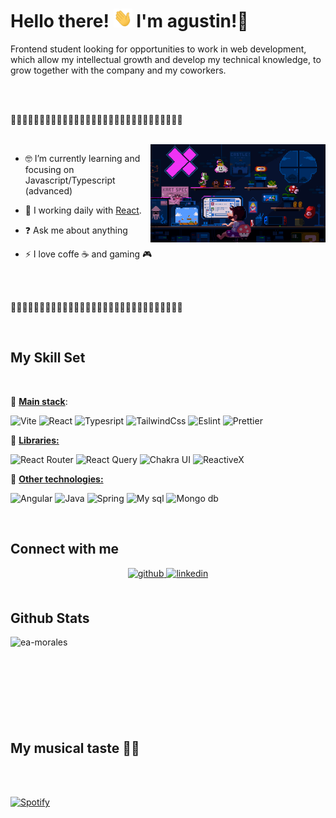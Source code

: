 # Hello there! <img src="./assets/wave.gif" width="30px" height="30px" />  I'm agustin!💜

Frontend student looking for opportunities to work in web development, which allow my intellectual growth and develop my technical knowledge, to grow together with the company and my coworkers. 

<br>
<br>

💜💜💜💜💜💜💜💜💜💜💜💜💜💜💜💜💜💜💜💜💜💜💜💜💜💜💜💜💜💜

<br>

<img align="right" alt="GIF" src="./assets/mario.gif" width="280px" />

- 🤓 I’m currently learning and focusing on Javascript/Typescript (advanced)

-  🌱 I working daily with [React](https://reactjs.org).


- ❓ Ask me about anything  


- ⚡ I love coffe ☕ and gaming 🎮

<br>
<br>

💜💜💜💜💜💜💜💜💜💜💜💜💜💜💜💜💜💜💜💜💜💜💜💜💜💜💜💜💜💜

<br>

## My Skill Set

<br>

💜 **<u>Main stack</u>**:

  ![Vite](https://img.shields.io/static/v1?label=tool&labelColor=353940&message=Vite&color=886ce4&logo=Vite&logoColor=61dafb) ![React](https://img.shields.io/static/v1?label=framework&labelColor=353940&message=React&color=886ce4&logo=React&logoColor=61dafb) ![Typesript](https://img.shields.io/static/v1?label=Language&labelColor=353940&message=Typescript&color=886ce4&logo=TypeScript&logoColor=61dafb) ![TailwindCss](https://img.shields.io/static/v1?label=library&labelColor=353940&message=Tailwind%20Css&color=886ce4&logo=TailwindCSS&logoColor=61dafb) ![Eslint](https://img.shields.io/static/v1?label=tool&labelColor=353940&message=Eslint&color=886ce4&logo=Eslint&logoColor=61dafb) ![Prettier](https://img.shields.io/static/v1?label=tool&labelColor=353940&message=Prettier&color=886ce4&logo=Prettier&logoColor=61dafb)

💜  **<u>Libraries:</u>**

  ![React Router](https://img.shields.io/static/v1?label=library&labelColor=353940&message=React%20Router&color=886ce4&logo=ReactRouter&logoColor=61dafb) ![React Query](https://img.shields.io/static/v1?label=library&labelColor=353940&message=React%20Query&color=886ce4&logo=ReactQuery&logoColor=61dafb) ![Chakra UI](https://img.shields.io/static/v1?label=library&labelColor=353940&message=Chakra%20UI&color=886ce4&logo=Chakraui&logoColor=61dafb) ![ReactiveX](https://img.shields.io/static/v1?label=library&labelColor=353940&message=ReactiveX&color=886ce4&logo=ReactiveX&logoColor=61dafb)

💜  **<u>Other technologies:</u>**

![Angular](https://img.shields.io/static/v1?label=framework&labelColor=282c34&message=Angular&color=886ce4&logo=Angular&logoColor=61dafb) ![Java](https://img.shields.io/static/v1?label=language&labelColor=282c34&message=Java&color=886ce4&logoColor=61dafb) ![Spring](https://img.shields.io/static/v1?label=framework&labelColor=282c34&message=Spring&color=886ce4&logo=Spring&logoColor=61dafb) ![My sql](https://img.shields.io/static/v1?label=database&labelColor=282c34&message=Mysql&color=886ce4&logo=Mysql&logoColor=61dafb) ![Mongo db](https://img.shields.io/static/v1?label=database&labelColor=282c34&message=Mongo%20db&color=886ce4&logo=Mongodb&logoColor=61dafb)

<br/>

## Connect with me  
<div align="center">
<a href="https://github.com/EA-Morales" target="_blank">
<img src=https://img.shields.io/badge/github-%2324292e.svg?&style=for-the-badge&logo=github&logoColor=white alt=github style="margin-bottom: 5px;" />
</a>
<a href="https://linkedin.com/in/eduardo-agustin-morales" target="_blank">
<img src=https://img.shields.io/badge/linkedin-%231E77B5.svg?&style=for-the-badge&logo=linkedin&logoColor=white alt=linkedin style="margin-bottom: 5px;" />
</a>  
</div> 

<br/>

## Github Stats

<p><img align="left" src="https://github-readme-stats.vercel.app/api/top-langs?username=ea-morales&show_icons=true&locale=en&layout=compact&theme=dracula&hide_border=true" alt="ea-morales" /></p>

<br>
<br>
<br>
<br>
<br>
<br>
<br>
<br>

## My musical taste 🕺🏻


<br>
<br>


[![Spotify](https://spotify-profile-ashy.vercel.app/api/spotify)](https://open.spotify.com/user/USER_NAME)

  
<!-- LINKS -->
[website]: https://portfolio-argentina-programa.web.app/
[linkedin]: https://www.linkedin.com/in/eduardo-agustin-morales/
